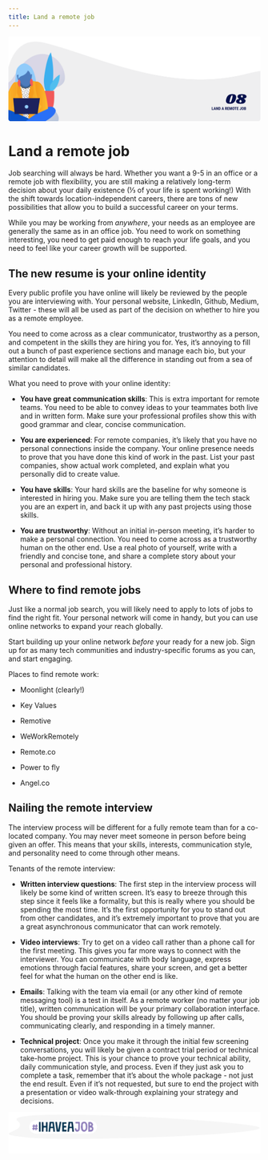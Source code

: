 ```yaml
---
title: Land a remote job
---
```


![Land a remote job](./assets/header-illustrations/8.png)

# Land a remote job

Job searching will always be hard. Whether you want a 9-5 in an office or a remote job with flexibility, you are still making a relatively long-term decision about your daily existence (⅓ of your life is spent working!) With the shift towards location-independent careers, there are tons of new possibilities that allow you to build a successful career on your terms.

While you may be working from _anywhere_, your needs as an employee are generally the same as in an office job. You need to work on something interesting, you need to get paid enough to reach your life goals, and you need to feel like your career growth will be supported.

## The new resume is your online identity

Every public profile you have online will likely be reviewed by the people you are interviewing with. Your personal website, LinkedIn, Github, Medium, Twitter - these will all be used as part of the decision on whether to hire you as a remote employee.

You need to come across as a clear communicator, trustworthy as a person, and competent in the skills they are hiring you for. Yes, it’s annoying to fill out a bunch of past experience sections and manage each bio, but your attention to detail will make all the difference in standing out from a sea of similar candidates.

What you need to prove with your online identity:

- **You have great communication skills**: This is extra important for remote teams. You need to be able to convey ideas to your teammates both live and in written form. Make sure your professional profiles show this with good grammar and clear, concise communication.

- **You are experienced**: For remote companies, it’s likely that you have no personal connections inside the company. Your online presence needs to prove that you have done this kind of work in the past. List your past companies, show actual work completed, and explain what you personally did to create value.

- **You have skills**: Your hard skills are the baseline for why someone is interested in hiring you. Make sure you are telling them the tech stack you are an expert in, and back it up with any past projects using those skills.

- **You are trustworthy**: Without an initial in-person meeting, it’s harder to make a personal connection. You need to come across as a trustworthy human on the other end. Use a real photo of yourself, write with a friendly and concise tone, and share a complete story about your personal and professional history.

## Where to find remote jobs

Just like a normal job search, you will likely need to apply to lots of jobs to find the right fit. Your personal network will come in handy, but you can use online networks to expand your reach globally.

Start building up your online network _before_ your ready for a new job. Sign up for as many tech communities and industry-specific forums as you can, and start engaging.

Places to find remote work:

- Moonlight (clearly!)

- Key Values

- Remotive

- WeWorkRemotely

- Remote.co

- Power to fly

- Angel.co

## Nailing the remote interview

The interview process will be different for a fully remote team than for a co-located company. You may never meet someone in person before being given an offer. This means that your skills, interests, communication style, and personality need to come through other means.

Tenants of the remote interview:

- **Written interview questions**: The first step in the interview process will likely be some kind of written screen. It’s easy to breeze through this step since it feels like a formality, but this is really where you should be spending the most time. It’s the first opportunity for you to stand out from other candidates, and it’s extremely important to prove that you are a great asynchronous communicator that can work remotely.

- **Video interviews**: Try to get on a video call rather than a phone call for the first meeting. This gives you far more ways to connect with the interviewer. You can communicate with body language, express emotions through facial features, share your screen, and get a better feel for what the human on the other end is like.

- **Emails**: Talking with the team via email (or any other kind of remote messaging tool) is a test in itself. As a remote worker (no matter your job title), written communication will be your primary collaboration interface. You should be proving your skills already by following up after calls, communicating clearly, and responding in a timely manner.

- **Technical project**: Once you make it through the initial few screening conversations, you will likely be given a contract trial period or technical take-home project. This is your chance to prove your technical ability, daily communication style, and process. Even if they just ask you to complete a task, remember that it’s about the whole package - not just the end result. Even if it’s not requested, but sure to end the project with a presentation or video walk-through explaining your strategy and decisions.

![The New Digital Economy](./assets/divider-illustrations/divider-7.png)